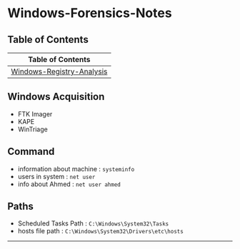 # Windows-Forensics-Notes

## Table of Contents

| Table of Contents |
| -------------------- |
| [Windows-Registry-Analysis](https://github.com/ahmed-kamal-el-maghraby/Windows-Forensics-Notes/blob/main/Windows-Registry-Analysis.md) | 



## Windows Acquisition

+ FTK Imager
+ KAPE
+ WinTriage

## Command

 + information about machine : ``systeminfo`` <br>
+ users in system : ``net user`` <br>
+ info about Ahmed : ``net user ahmed`` <br>


## Paths
+ Scheduled Tasks Path : ``C:\Windows\System32\Tasks`` <br>
+ hosts file path : ``C:\Windows\System32\Drivers\etc\hosts`` <br>

---------------------------------
